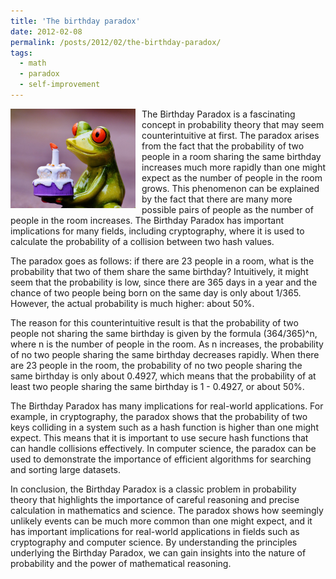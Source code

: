 ```yaml
---
title: 'The birthday paradox'
date: 2012-02-08
permalink: /posts/2012/02/the-birthday-paradox/
tags:
  - math
  - paradox
  - self-improvement
---
```


<img width="200" alt="birthday" src="/images/posts/the-birthday-paradox.jpg" style="float: left; margin-right: 10px;" /> The Birthday Paradox is a fascinating concept in probability theory that may seem counterintuitive at first. The paradox arises from the fact that the probability of two people in a room sharing the same birthday increases much more rapidly than one might expect as the number of people in the room grows. This phenomenon can be explained by the fact that there are many more possible pairs of people as the number of people in the room increases. The Birthday Paradox has important implications for many fields, including cryptography, where it is used to calculate the probability of a collision between two hash values.

The paradox goes as follows: if there are 23 people in a room, what is the probability that two of them share the same birthday? Intuitively, it might seem that the probability is low, since there are 365 days in a year and the chance of two people being born on the same day is only about 1/365. However, the actual probability is much higher: about 50%.

The reason for this counterintuitive result is that the probability of two people not sharing the same birthday is given by the formula (364/365)^n, where n is the number of people in the room. As n increases, the probability of no two people sharing the same birthday decreases rapidly. When there are 23 people in the room, the probability of no two people sharing the same birthday is only about 0.4927, which means that the probability of at least two people sharing the same birthday is 1 - 0.4927, or about 50%.

The Birthday Paradox has many implications for real-world applications. For example, in cryptography, the paradox shows that the probability of two keys colliding in a system such as a hash function is higher than one might expect. This means that it is important to use secure hash functions that can handle collisions effectively. In computer science, the paradox can be used to demonstrate the importance of efficient algorithms for searching and sorting large datasets.

In conclusion, the Birthday Paradox is a classic problem in probability theory that highlights the importance of careful reasoning and precise calculation in mathematics and science. The paradox shows how seemingly unlikely events can be much more common than one might expect, and it has important implications for real-world applications in fields such as cryptography and computer science. By understanding the principles underlying the Birthday Paradox, we can gain insights into the nature of probability and the power of mathematical reasoning.
